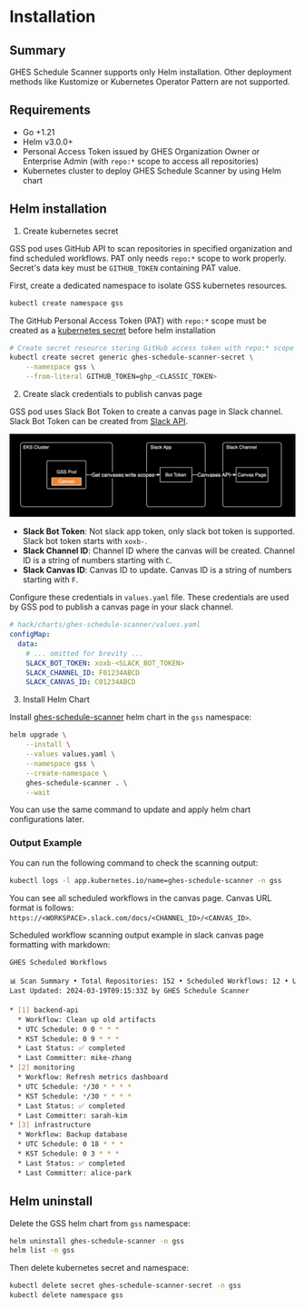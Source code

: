 # Installation

## Summary

GHES Schedule Scanner supports only Helm installation. Other deployment methods like Kustomize or Kubernetes Operator Pattern are not supported.

## Requirements

- Go +1.21
- Helm v3.0.0+
- Personal Access Token issued by GHES Organization Owner or Enterprise Admin (with `repo:*` scope to access all repositories)
- Kubernetes cluster to deploy GHES Schedule Scanner by using Helm chart

## Helm installation

1. Create kubernetes secret

GSS pod uses GitHub API to scan repositories in specified organization and find scheduled workflows. PAT only needs `repo:*` scope to work properly. Secret's data key must be `GITHUB_TOKEN` containing PAT value.

First, create a dedicated namespace to isolate GSS kubernetes resources.

```bash
kubectl create namespace gss
```

The GitHub Personal Access Token (PAT) with `repo:*` scope must be created as a [kubernetes secret](https://kubernetes.io/docs/concepts/configuration/secret/) before helm installation

```bash
# Create secret resource storing GitHub access token with repo:* scope
kubectl create secret generic ghes-schedule-scanner-secret \
    --namespace gss \
    --from-literal GITHUB_TOKEN=ghp_<CLASSIC_TOKEN>
```

2. Create slack credentials to publish canvas page

GSS pod uses Slack Bot Token to create a canvas page in Slack channel. Slack Bot Token can be created from [Slack API](https://api.slack.com/apps).

![Canvases API architecture](./assets/images/2.png)

- **Slack Bot Token**: Not slack app token, only slack bot token is supported. Slack bot token starts with `xoxb-`.
- **Slack Channel ID**: Channel ID where the canvas will be created. Channel ID is a string of numbers starting with `C`.
- **Slack Canvas ID**: Canvas ID to update. Canvas ID is a string of numbers starting with `F`.

Configure these credentials in `values.yaml` file. These credentials are used by GSS pod to publish a canvas page in your slack channel.

```yaml
# hack/charts/ghes-schedule-scanner/values.yaml
configMap:
  data:
    # ... omitted for brevity ...
    SLACK_BOT_TOKEN: xoxb-<SLACK_BOT_TOKEN>
    SLACK_CHANNEL_ID: F01234ABCD
    SLACK_CANVAS_ID: C01234ABCD
```

3. Install Helm Chart

Install [ghes-schedule-scanner](https://github.com/younsl/gss/tree/main/hack/charts/ghes-schedule-scanner) helm chart in the `gss` namespace:

```bash
helm upgrade \
    --install \
    --values values.yaml \
    --namespace gss \
    --create-namespace \
    ghes-schedule-scanner . \
    --wait
```

You can use the same command to update and apply helm chart configurations later.

### Output Example

You can run the following command to check the scanning output:

```bash
kubectl logs -l app.kubernetes.io/name=ghes-schedule-scanner -n gss
```

You can see all scheduled workflows in the canvas page. Canvas URL format is follows: `https://<WORKSPACE>.slack.com/docs/<CHANNEL_ID>/<CANVAS_ID>`.

Scheduled workflow scanning output example in slack canvas page formatting with markdown:

```bash
GHES Scheduled Workflows

📊 Scan Summary • Total Repositories: 152 • Scheduled Workflows: 12 • Unknown Committers: 3 
Last Updated: 2024-03-19T09:15:33Z by GHES Schedule Scanner

* [1] backend-api
  * Workflow: Clean up old artifacts
  * UTC Schedule: 0 0 * * *
  * KST Schedule: 0 9 * * *
  * Last Status: ✅ completed
  * Last Committer: mike-zhang
* [2] monitoring
  * Workflow: Refresh metrics dashboard
  * UTC Schedule: */30 * * * *
  * KST Schedule: */30 * * * * 
  * Last Status: ✅ completed
  * Last Committer: sarah-kim
* [3] infrastructure
  * Workflow: Backup database
  * UTC Schedule: 0 18 * * *
  * KST Schedule: 0 3 * * *
  * Last Status: ✅ completed
  * Last Committer: alice-park
```

## Helm uninstall

Delete the GSS helm chart from `gss` namespace:

```bash
helm uninstall ghes-schedule-scanner -n gss
helm list -n gss
```

Then delete kubernetes secret and namespace:

```bash
kubectl delete secret ghes-schedule-scanner-secret -n gss
kubectl delete namespace gss
```